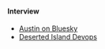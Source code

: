 #### Interview

- [Austin on Bluesky](https://bsky.app/profile/aparker.io)
- [Deserted Island Devops](https://desertedisland.club/)

